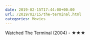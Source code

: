 ```yaml
---
date: 2019-02-15T17:44:08+00:00
url: /2019/02/15/the-terminal.html
categories: Movies
---
```

Watched The Terminal (2004) - ★★★




